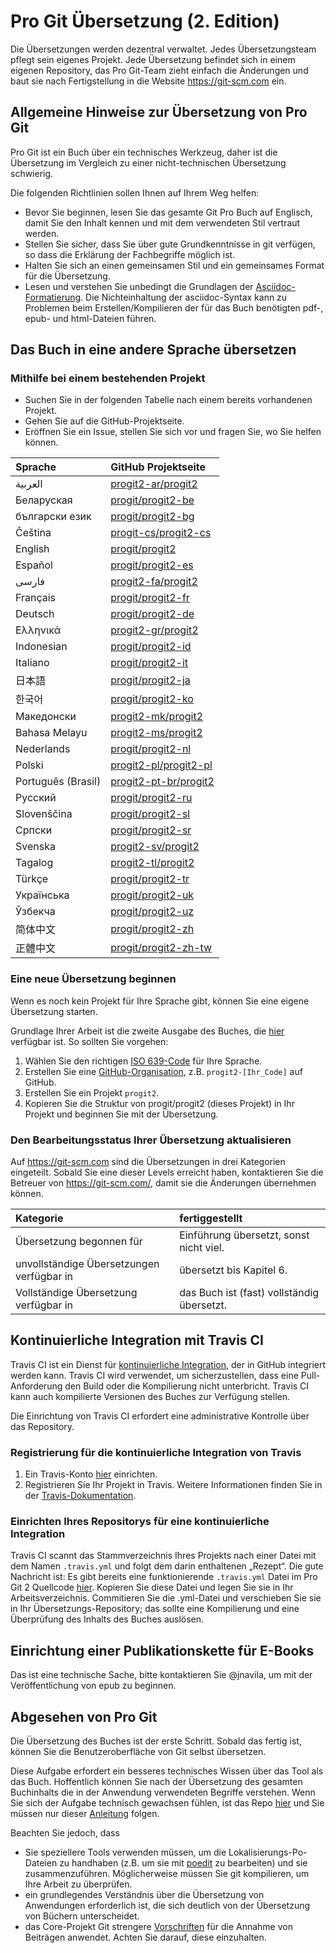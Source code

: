 #  Pro Git Übersetzung (2. Edition)

Die Übersetzungen werden dezentral verwaltet. Jedes Übersetzungsteam pflegt sein eigenes Projekt. Jede Übersetzung befindet sich in einem eigenen Repository, das Pro Git-Team zieht einfach die Änderungen und baut sie nach Fertigstellung in die Website https://git-scm.com ein.

## Allgemeine Hinweise zur Übersetzung von Pro Git

Pro Git ist ein Buch über ein technisches Werkzeug, daher ist die Übersetzung im Vergleich zu einer nicht-technischen Übersetzung schwierig.

Die folgenden Richtlinien sollen Ihnen auf Ihrem Weg helfen:
* Bevor Sie beginnen, lesen Sie das gesamte Git Pro Buch auf Englisch, damit Sie den Inhalt kennen und mit dem verwendeten Stil vertraut werden.
* Stellen Sie sicher, dass Sie über gute Grundkenntnisse in git verfügen, so dass die Erklärung der Fachbegriffe möglich ist.
* Halten Sie sich an einen gemeinsamen Stil und ein gemeinsames Format für die Übersetzung.
* Lesen und verstehen Sie unbedingt die Grundlagen der [Asciidoc-Formatierung](https://asciidoctor.org/docs/asciidoc-syntax-quick-reference/). Die Nichteinhaltung der asciidoc-Syntax kann zu Problemen beim Erstellen/Kompilieren der für das Buch benötigten pdf-, epub- und html-Dateien führen.

## Das Buch in eine andere Sprache übersetzen

### Mithilfe bei einem bestehenden Projekt

* Suchen Sie in der folgenden Tabelle nach einem bereits vorhandenen Projekt.
* Gehen Sie auf die GitHub-Projektseite.
* Eröffnen Sie ein Issue, stellen Sie sich vor und fragen Sie, wo Sie helfen können.

| Sprache     | GitHub Projektseite     |
| :------------- | :------------- |
| العربية | [progit2-ar/progit2](https://github.com/progit2-ar/progit2) |
| Беларуская  | [progit/progit2-be](https://github.com/progit/progit2-be) |
| български език | [progit/progit2-bg](https://github.com/progit/progit2-bg) |
| Čeština    | [progit-cs/progit2-cs](https://github.com/progit-cs/progit2-cs) |
| English    | [progit/progit2](https://github.com/progit/progit2) |
| Español    | [progit/progit2-es](https://github.com/progit/progit2-es) |
| فارسی | [progit2-fa/progit2](https://github.com/progit2-fa/progit2) |
| Français   | [progit/progit2-fr](https://github.com/progit/progit2-fr) |
| Deutsch    | [progit/progit2-de](https://github.com/progit/progit2-de) |
| Ελληνικά   | [progit2-gr/progit2](https://github.com/progit2-gr/progit2) |
| Indonesian | [progit/progit2-id](https://github.com/progit/progit2-id) |
| Italiano   | [progit/progit2-it](https://github.com/progit/progit2-it) |
| 日本語   | [progit/progit2-ja](https://github.com/progit/progit2-ja) |
| 한국어   | [progit/progit2-ko](https://github.com/progit/progit2-ko) |
| Македонски | [progit2-mk/progit2](https://github.com/progit2-mk/progit2) |
| Bahasa Melayu| [progit2-ms/progit2](https://github.com/progit2-ms/progit2) |
| Nederlands | [progit/progit2-nl](https://github.com/progit/progit2-nl) |
| Polski | [progit2-pl/progit2-pl](https://github.com/progit2-pl/progit2-pl) |
| Português (Brasil) | [progit2-pt-br/progit2](https://github.com/progit2-pt-br/progit2) |
| Русский   | [progit/progit2-ru](https://github.com/progit/progit2-ru) |
| Slovenščina  | [progit/progit2-sl](https://github.com/progit/progit2-sl) |
| Српски   | [progit/progit2-sr](https://github.com/progit/progit2-sr) |
| Svenska | [progit2-sv/progit2](https://github.com/progit2-sv/progit2) |
| Tagalog   | [progit2-tl/progit2](https://github.com/progit2-tl/progit2) |
| Türkçe   | [progit/progit2-tr](https://github.com/progit/progit2-tr) |
| Українська| [progit/progit2-uk](https://github.com/progit/progit2-uk) |
| Ўзбекча  | [progit/progit2-uz](https://github.com/progit/progit2-uz) |
| 简体中文  | [progit/progit2-zh](https://github.com/progit/progit2-zh) |
| 正體中文  | [progit/progit2-zh-tw](https://github.com/progit/progit2-zh-tw) |

### Eine neue Übersetzung beginnen

Wenn es noch kein Projekt für Ihre Sprache gibt, können Sie eine eigene Übersetzung starten.

Grundlage Ihrer Arbeit ist die zweite Ausgabe des Buches, die [hier](https://github.com/progit/progit2) verfügbar ist. So sollten Sie vorgehen:
 1. Wählen Sie den richtigen [ISO 639-Code](https://en.wikipedia.org/wiki/List_of_ISO_639-1_codes) für Ihre Sprache.
 1. Erstellen Sie eine [GitHub-Organisation](https://docs.github.com/de/organizations/collaborating-with-groups-in-organizations/creating-a-new-organization-from-scratch), z.B. `progit2-[Ihr_Code]` auf GitHub.
 1. Erstellen Sie ein Projekt ``progit2``.
 1. Kopieren Sie die Struktur von progit/progit2 (dieses Projekt) in Ihr Projekt und beginnen Sie mit der Übersetzung.

### Den Bearbeitungsstatus Ihrer Übersetzung aktualisieren

Auf https://git-scm.com sind die Übersetzungen in drei Kategorien eingeteilt. Sobald Sie eine dieser Levels erreicht haben, kontaktieren Sie die Betreuer von https://git-scm.com/, damit sie die Änderungen übernehmen können.

| Kategorie | fertiggestellt     |
| :------------- | :------------- |
| Übersetzung begonnen für | Einführung übersetzt, sonst nicht viel. |
| unvollständige Übersetzungen verfügbar in | übersetzt bis Kapitel 6. |
| Vollständige Übersetzung verfügbar in | das Buch ist (fast) vollständig übersetzt. |

## Kontinuierliche Integration mit Travis CI

Travis CI ist ein Dienst für [kontinuierliche Integration](https://en.wikipedia.org/wiki/Continuous_integration), der in GitHub integriert werden kann. Travis CI wird verwendet, um sicherzustellen, dass eine Pull-Anforderung den Build oder die Kompilierung nicht unterbricht. Travis CI kann auch kompilierte Versionen des Buches zur Verfügung stellen.

Die Einrichtung von Travis CI erfordert eine administrative Kontrolle über das Repository.

### Registrierung für die kontinuierliche Integration von Travis

1. Ein Travis-Konto [hier](https://travis-ci.org/) einrichten.
1. Registrieren Sie Ihr Projekt in Travis.
Weitere Informationen finden Sie in der [Travis-Dokumentation](https://docs.travis-ci.com/).

### Einrichten Ihres Repositorys für eine kontinuierliche Integration

Travis CI scannt das Stammverzeichnis Ihres Projekts nach einer Datei mit dem Namen `.travis.yml` und folgt dem darin enthaltenen „Rezept“. Die gute Nachricht ist: Es gibt bereits eine funktionierende `.travis.yml` Datei im Pro Git 2 Quellcode [hier](https://raw.githubusercontent.com/progit/progit2-pub/master/travis.yml).
Kopieren Sie diese Datei und legen Sie sie in Ihr Arbeitsverzeichnis. Commitieren Sie die .yml-Datei und verschieben Sie sie in Ihr Übersetzungs-Repository; das sollte eine Kompilierung und eine Überprüfung des Inhalts des Buches auslösen.

## Einrichtung einer Publikationskette für E-Books

Das ist eine technische Sache, bitte kontaktieren Sie @jnavila, um mit der Veröffentlichung von epub zu beginnen.

## Abgesehen von Pro Git

Die Übersetzung des Buches ist der erste Schritt. Sobald das fertig ist, können Sie die Benutzeroberfläche von Git selbst übersetzen.

Diese Aufgabe erfordert ein besseres technisches Wissen über das Tool als das Buch. Hoffentlich können Sie nach der Übersetzung des gesamten Buchinhalts die in der Anwendung verwendeten Begriffe verstehen. Wenn Sie sich der Aufgabe technisch gewachsen fühlen, ist das Repo [hier](https://github.com/git-l10n/git-po) und Sie müssen nur dieser [Anleitung](https://github.com/git-l10n/git-po/blob/master/po/README) folgen.

Beachten Sie jedoch, dass

 * Sie speziellere Tools verwenden müssen, um die Lokalisierungs-Po-Dateien zu handhaben (z.B. um sie mit [poedit](https://poedit.net/) zu bearbeiten) und sie zusammenzuführen. Möglicherweise müssen Sie git kompilieren, um Ihre Arbeit zu überprüfen.
 * ein grundlegendes Verständnis über die Übersetzung von Anwendungen erforderlich ist, die sich deutlich von der Übersetzung von Büchern unterscheidet.
 * das Core-Projekt Git strengere [Vorschriften](https://github.com/git-l10n/git-po/blob/master/Documentation/SubmittingPatches) für die Annahme von Beiträgen anwendet. Achten Sie darauf, diese einzuhalten.
